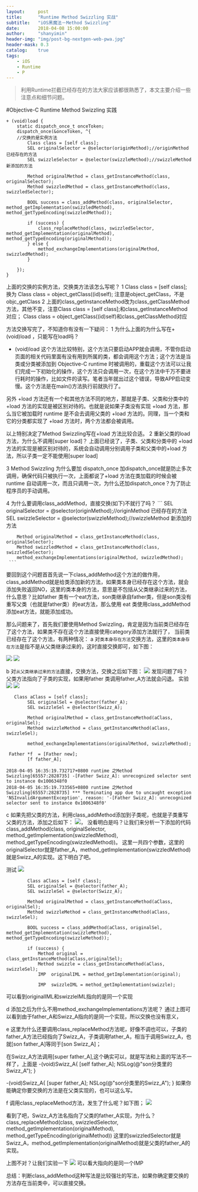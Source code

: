 ```yaml
---
layout:     post
title:      "Runtime Method Swizzling 实战"
subtitle:   "iOS黑魔法－Method Swizzling"
date:       2018-04-08 15:00:00
author:     "shanyimin"
header-img: "img/post-bg-nextgen-web-pwa.jpg"
header-mask: 0.3
catalog:    true
tags:
    - iOS
    - Runtime
    - P
---
```



> 利用Runtime拦截已经存在的方法大家应该都很熟悉了，本文主要介绍一些注意点和细节问题。


#Objective-C Runtime Method Swizzling 实践
```
+ (void)load {
    static dispatch_once_t onceToken;
    dispatch_once(&onceToken, ^{
    //交换的是实例方法
        Class class = [self class];
        SEL originalSelector = @selector(originMethod);//originMethod 已经存在的方法
        SEL swizzleSelector = @selector(swizzleMethod);//swizzleMethod 新添加的方法

        Method originalMethod = class_getInstanceMethod(class, originalSelector);
        Method swizzledMethod = class_getInstanceMethod(class, swizzledSelector);

        BOOL success = class_addMethod(class, originalSelector, method_getImplementation(swizzledMethod), method_getTypeEncoding(swizzledMethod));

        if (success) {
            class_replaceMethod(class, swizzledSelector, method_getImplementation(originalMethod), method_getTypeEncoding(originalMethod));
        } else {
            method_exchangeImplementations(originalMethod, swizzledMethod);
        }
                
    });
}
```

上面的交换的实例方法，交换类方法该怎么写呢？
1   Class class = [self class]; 换为 Class class = object_getClass((id)self);
注意是object_getClass，不是objc_getClass
2 上面的class_getInstanceMethod改为class_getClassMethod方法，其他不变，注意Class class = [self class];和class_getInstanceMethod对应；
 Class class = object_getClass((id)self)和class_getClassMethod对应
 
 方法交换写完了，不知道你有没有一下疑问：
 1 为什么上面的为什么写在+ (void)load ，只能写在load吗？
   + (void)load 这个方法比较特别，这个方法只要启动APP就会调用，不管你启动页面的相关代码里面有没有用到所属的类，都会调用这个方法；这个方法是当类或分类被添加到 Objective-C runtime 时被调用的，重载这个方法可以让我们完成一下初始化的操作，这个方法只会调用一次，在这个方法中千万不要进行耗时的操作，比如文件的读写。笔者当年就出过这个错误，导致APP启动变慢。这个方法是在main()方法执行前就执行了。

另外 +load 方法还有一个和其他方法不同的地方，那就是子类、父类和分类中的 +load 方法的实现是被区别对待的。也就是说如果子类没有实现 +load 方法，那么当它被加载时 runtime 是不会去调用父类的 +load 方法的。同理，当一个类和它的分类都实现了 +load 方法时，两个方法都会被调用。

   以上特别决定了Method Swizzling写在+load 方法比较合适。
 2 重新父类的load方法，为什么不调用[super load]？
 上面已经说了，子类、父类和分类中的 +load 方法的实现是被区别对待的，系统会自动调用分别调用子类和父类中的+load 方法，所以子类一定不能使用[super load]
 
 3 Method Swizzling 为什么要加 dispatch_once 
 加dispatch_once就是防止多次调用，确保代码只被执行一次，上面都说了+load 方法在类加载的时候会被 runtime 自动调用一次，而且只调用一次，为什么还加dispatch_once？为了防止程序员的手动调用。

 
 4 为什么要调用class_addMethod，直接交换(如下)不就行了吗？
    ```
SEL originalSelector = @selector(originMethod);//originMethod 已经存在的方法
        SEL swizzleSelector = @selector(swizzleMethod);//swizzleMethod 新添加的方法

        Method originalMethod = class_getInstanceMethod(class, originalSelector);
        Method swizzledMethod = class_getInstanceMethod(class, swizzledSelector);
        method_exchangeImplementations(originalMethod, swizzledMethod);
     ```
   


要回到这个问题首首先说一下class_addMethod这个方法的做作用，
class_addMethod就是给类添加新的方法，如果类本身已经存在这个方法，就会添加失败返回NO，这里的类本身的方法，意思是不包括从父类继承过来的方法，什么意思？比如father 类有一个eat方法，son类继承自father类，但是son类没有重写父类（也就是father类）的eat方法，那么使用 eat 类使用class_addMethod添加eat方法，就能添加成功。
 
那么问题来了，首先我们要使用Method Swizzling，肯定是因为当前类已经存在了这个方法，如果类不存在这个方法直接使用category添加方法就行了，
当前类已经存在了这个方法，有两种情况：
a 对`类本身存在方法`交换方法，这里的`类本身存在方法`是指不是从父类继承过来的，这时直接交换即可，如下图：
 
 
![](http://school-img.dingdone.com/2018-04-08-15229142522644.jpg) 
![](http://school-img.dingdone.com/2018-04-08-15229142764001.jpg) 
    
    
b  对`从父类继承过来的方法`直接，交换方法，交换之后如下图：
![](http://school-img.dingdone.com/2018-04-08-15229146641690.jpg)
发现问题了吗？父类方法指向了子类的实现，如果用father 类调用father_A方法就会闪退。
实验
![](http://school-img.dingdone.com/2018-04-08-15229175543056.jpg)
![](http://school-img.dingdone.com/2018-04-08-15229175868873.jpg)
```
   Class aClass = [self class];
        SEL originalSel = @selector(father_A);
        SEL swizzleSel = @selector(Swizz_A);
        
        Method originalMethod = class_getInstanceMethod(aClass, originalSel);
        Method swizzleMethod = class_getInstanceMethod(aClass, swizzleSel);
        
        method_exchangeImplementations(originalMethod, swizzleMethod);

 Father *f  = [Father new];
        [f father_A];
        
2018-04-05 16:35:19.732717+0800 runtime 之Method Swizzling[65557:2828735] -[Father Swizz_A]: unrecognized selector sent to instance 0x1006348f0
2018-04-05 16:35:19.733565+0800 runtime 之Method Swizzling[65557:2828735] *** Terminating app due to uncaught exception 'NSInvalidArgumentException', reason: '-[Father Swizz_A]: unrecognized selector sent to instance 0x1006348f0'
```


c  如果先把父类的方法，利用class_addMethod添加到子类呢，也就是子类重写父类的方法，添加之后如下：
![](http://school-img.dingdone.com/2018-04-08-15229149395859.jpg)，
没看明白是吗？让我们来分析一下添加的代码class_addMethod(class, originalSelector, method_getImplementation(swizzledMethod), method_getTypeEncoding(swizzledMethod))。
这里一共四个参数，这里的originalSelector就是father_A，method_getImplementation(swizzledMethod)就是Swizz_A的实现。这下明白了吧。

测试
![](http://school-img.dingdone.com/2018-04-08-15229228306363.jpg)

```
        Class aClass = [self class];
        SEL originalSel = @selector(father_A);
        SEL swizzleSel = @selector(Swizz_A);
        
        Method originalMethod = class_getInstanceMethod(aClass, originalSel);
        Method swizzleMethod = class_getInstanceMethod(aClass, swizzleSel);
        
        BOOL success = class_addMethod(aClass, originalSel, method_getImplementation(swizzleMethod), method_getTypeEncoding(swizzleMethod));
        
        if (success) {
            Method original = class_getInstanceMethod(aClass,originalSel);
            Method swizzle = class_getInstanceMethod(aClass, swizzleSel);
            IMP  originalIML = method_getImplementation(original);
            
            IMP  swizzleIML = method_getImplementation(swizzle);
```
可以看到originalIML和swizzleIML指向的是同一个实现




d 添加之后为什么不用method_exchangeImplementations方法呢？
  通过上图可以看到由于father_A和Swizz_A指向的是同一个实现，所以交换也没有意义，
  
e 这里为什么还要调用class_replaceMethod方法呢，好像不调也可以，子类的father_A方法已经指向了Swizz_A，子类调用father_A，相当于调用Swizz_A，也就[son father_A]等同于[son Swizz_A]；

在Swizz_A方法调用[super father_A],这个确实可以，就是写法和上面的写法不一样了，上面是
-(void)Swizz_A{
    [self father_A];
    NSLog(@"son分类里的Swizz_A");
}

-(void)Swizz_A{
    [super father_A];
    NSLog(@"son分类里的Swizz_A");
}
如果你能确定你要交换的方法是在父类实现的，也可以这么写。

f 调用class_replaceMethod方法，发生了什么呢？如下图；
![](http://school-img.dingdone.com/2018-04-08-15229229100690.jpg)


看到了吧，Swizz_A方法名指向了父类的father_A实现，为什么？
class_replaceMethod(class, swizzledSelector, method_getImplementation(originalMethod), method_getTypeEncoding(originalMethod))
这里的swizzledSelector就是Swizz_A，method_getImplementation(originalMethod)就是父类的father_A的实现。

上图不对？让我们实验一下
![](http://school-img.dingdone.com/2018-04-08-15229224659493.jpg)
可以看大指向的是同一个IMP

总结：判断class_addMethod这种写法是比较强壮的写法，如果你确定要交换的方法存在当前类中，可以直接交换。








